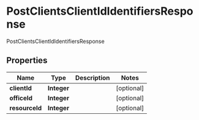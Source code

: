 

# PostClientsClientIdIdentifiersResponse

PostClientsClientIdIdentifiersResponse

## Properties

| Name | Type | Description | Notes |
|------------ | ------------- | ------------- | -------------|
|**clientId** | **Integer** |  |  [optional] |
|**officeId** | **Integer** |  |  [optional] |
|**resourceId** | **Integer** |  |  [optional] |



